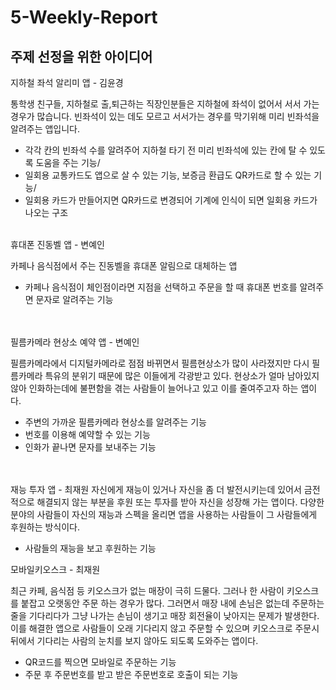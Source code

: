 # 5-Weekly-Report

## 주제 선정을 위한 아이디어 

지하철 좌석 알리미 앱 - 김윤경

통학생 친구들, 지하철로 출,퇴근하는 직장인분들은 지하철에 좌석이 없어서 서서 가는 경우가 많습니다. 빈좌석이 있는 데도 모르고 서서가는 경우를 막기위해 미리 빈좌석을 알려주는 앱입니다.

- 각각 칸의 빈좌석 수를 알려주어 지하철 타기 전 미리 빈좌석에 있는 칸에 탈 수 있도록 도움을 주는 기능/
- 일회용 교통카드도 앱으로 살 수 있는 기능, 보증금 환급도 QR카드로 할 수 있는 기능/
- 일회용 카드가 만들어지면 QR카드로 변경되어 기계에 인식이 되면 일회용 카드가 나오는 구조
<br><br>

휴대폰 진동벨 앱 - 변예인

카페나 음식점에서 주는 진동벨을 휴대폰 알림으로 대체하는 앱

- 카페나 음식점이 체인점이라면 지점을 선택하고 주문을 할 때 휴대폰 번호를 알려주면 문자로 알려주는 기능
<br><br><br>

필름카메라 현상소 예약 앱 - 변예인

필름카메라에서 디지털카메라로 점점 바뀌면서 필름현상소가 많이 사라졌지만 다시 필름카메라 특유의 분위기 때문에 많은 이들에게 각광받고 있다. 현상소가 얼마 남아있지않아 인화하는데에 불편함을 겪는 사람들이 늘어나고 있고 이를 줄여주고자 하는 앱이다.

- 주변의 가까운 필름카메라 현상소를 알려주는 기능
- 번호를 이용해 예약할 수 있는 기능
- 인화가 끝나면 문자를 보내주는 기능
<br><br><br>

재능 투자 앱 - 최재원
자신에게 재능이 있거나 자신을 좀 더 발전시키는데 있어서 금전적으로 해결되지 않는 부분을 후원 또는 투자를 받아 자신을 성장해 가는 앱이다. 
다양한 분야의 사람들이 자신의 재능과 스펙을 올리면 앱을 사용하는 사람들이 그 사람들에게 후원하는 방식이다.

- 사람들의 재능을 보고 후원하는 기능 

모바일키오스크 - 최재원

최근 카페, 음식점 등 키오스크가 없는 매장이 극히 드물다. 그러나 한 사람이 키오스크를 붙잡고 오랫동안 주문 하는 경우가 많다. 그러면서 매장 내에 손님은 없는데 주문하는 줄을 기다리다가 그냥 나가는 손님이 생기고 매장 회전율이 낮아지는 문제가 발생한다. 이를 해결한 앱으로 사람들이 오래 기다리지 않고 주문할 수 있으며 키오스크로 주문시 뒤에서 기다리는 사람의 눈치를 보지 않아도 되도록 도와주는 앱이다.

- QR코드를 찍으면 모바일로 주문하는 기능
- 주문 후 주문번호를 받고 받은 주문번호로 호출이 되는 기능 
